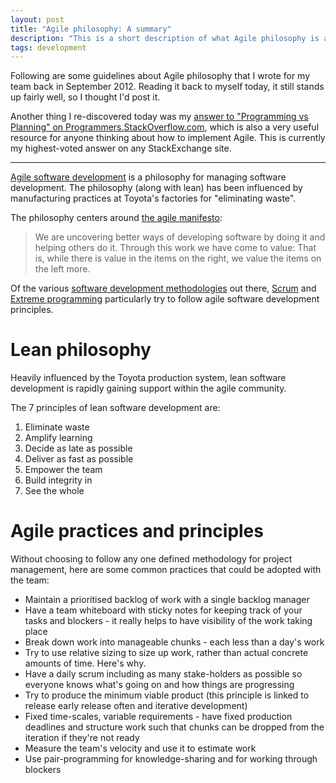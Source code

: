 ```yaml
---
layout: post
title: "Agile philosophy: A summary"
description: "This is a short description of what Agile philosophy is all about, distinct from any Agile methodologies (like Scrum or Kanban). I wrote this in September of 2012."
tags: development
---
```


Following are some guidelines about Agile philosophy that I wrote for my team back in September 2012. Reading it back to myself today, it still stands up fairly well, so I thought I'd post it.

Another thing I re-discovered today was my [answer to "Programming vs Planning" on Programmers.StackOverflow.com](http://programmers.stackexchange.com/questions/166570/programming-vs-planning/166591#166591), which is also a very useful resource for anyone thinking about how to implement Agile. This is currently my highest-voted answer on any StackExchange site.

---

[Agile software development](http://en.wikipedia.org/wiki/Agile_web_development) is a philosophy for managing software development. The philosophy (along with lean) has been influenced by manufacturing practices at Toyota's factories for "eliminating waste".

The philosophy centers around [the agile manifesto](http://en.wikipedia.org/wiki/Agile_software_development#Agile_Manifesto):

> We are uncovering better ways of developing software by doing it and helping others do it. Through this work we have come to value:
That is, while there is value in the items on the right, we value the items on the left more.

Of the various [software development methodologies](http://en.wikipedia.org/wiki/Software_development_methodology) out there, [Scrum](http://en.wikipedia.org/wiki/Scrum_(development)) and [Extreme programming](http://en.wikipedia.org/wiki/Extreme_Programming) particularly try to follow agile software development principles.

Lean philosophy
===

Heavily influenced by the Toyota production system, lean software development is rapidly gaining support within the agile community.

The 7 principles of lean software development are:

1. Eliminate waste
2. Amplify learning
3. Decide as late as possible
4. Deliver as fast as possible
5. Empower the team
6. Build integrity in
7. See the whole

Agile practices and principles
===

Without choosing to follow any one defined methodology for project management, here are some common practices that could be adopted with the team:

- Maintain a prioritised backlog of work with a single backlog manager
- Have a team whiteboard with sticky notes for keeping track of your tasks and blockers - it really helps to have visibility of the work taking place
- Break down work into manageable chunks - each less than a day's work
- Try to use relative sizing to size up work, rather than actual concrete amounts of time. Here's why.
- Have a daily scrum including as many stake-holders as possible so everyone knows what's going on and how things are progressing
- Try to produce the minimum viable product (this principle is linked to release early release often and iterative development)
- Fixed time-scales, variable requirements - have fixed production deadlines and structure work such that chunks can be dropped from the iteration if they're not ready
- Measure the team's velocity and use it to estimate work
- Use pair-programming for knowledge-sharing and for working through blockers
